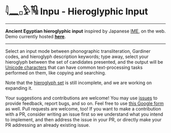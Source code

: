 # 𓇋𓈖𓊪𓅱𓏟 Inpu - Hieroglyphic Input
---
**Ancient Egyptian hieroglyphic input** inspired by Japanese [IME](https://en.wikipedia.org/wiki/Input_method), on the web. 
Demo currently hosted **[here](https://inpu.vercel.app)**.


---
Select an input mode between phonographic transliteration, Gardiner codes, and hieroglyph description keywords; type away, select your hieroglyph between the set of candidates presented, and the output will be [Unicode characters](https://en.wikipedia.org/wiki/Egyptian_Hieroglyphs_(Unicode_block)) that can have common text-processing tasks performed on them, like copying and searching.

Note that the [hieroglyph set](https://github.com/arsaccol/inpu/blob/main/src/assets/hieroglyph_data.sql) is still incomplete, and we are working on expanding it. 

Your suggestions and contributions are welcome! You may use [issues](https://github.com/arsaccol/inpu/issues) to provide feedback, report bugs, and so on. Feel free to use [this Google form](https://forms.gle/iGvfAd5toML9Gxt57) as well. Pull requests are welcome, too! If you want to make a contribution with a PR, consider writing an issue first so we understand what you intend to implement, and then address the issue in your PR, or directly make your PR addressing an already existing issue.
